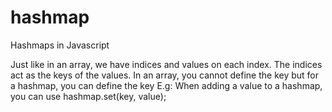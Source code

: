 # hashmap
Hashmaps in Javascript

Just like in an array, we have indices and values on each index. 
The indices act as the keys of the values.
In an array, you cannot define the key but for a hashmap, you can define the key
E.g:
When adding a value to a hashmap, you can use hashmap.set(key, value);
